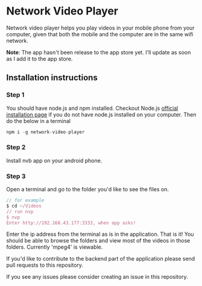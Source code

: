 # Network Video Player
Network video player helps you play videos in your mobile phone from your computer, given that both the mobile and the computer are in the same wifi network.

__Note__: The app hasn't been release to the app store yet. I'll update as soon as I add it to the app store.

## Installation instructions 
### Step 1 
You should have node.js and npm installed. Checkout Node.js [official installation page](https://nodejs.org/en/download/) if you do not have node.js installed on your computer. Then do the below in a terminal

```javascript
npm i -g network-video-player
```

### Step 2
Install nvb app on your android phone.

### Step 3
Open a terminal and go to the folder you'd like to see the files on.

```javascript
// for example
$ cd ~/Videos
// run nvp
$ nvp
Enter http://192.168.43.177:3333, when app asks!
```

Enter the ip address from the terminal as is in the application. That is it! You should be able to browse the folders and view most of the videos in those folders. Currently 'mpeg4' is viewable.

If you'd like to contribute to the backend part of the application please send pull requests to this repository. 

If you see any issues please consider creating an issue in this repository.

